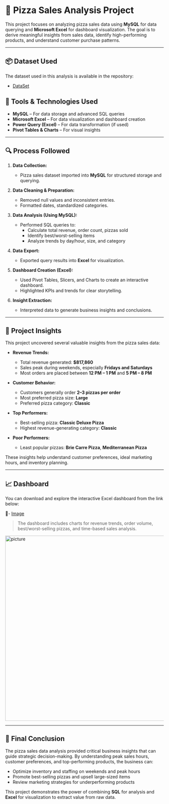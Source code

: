 # 🍕 Pizza Sales Analysis Project

This project focuses on analyzing pizza sales data using **MySQL** for data querying and **Microsoft Excel** for dashboard visualization. The goal is to derive meaningful insights from sales data, identify high-performing products, and understand customer purchase patterns.

---
## 📦 Dataset Used

The dataset used in this analysis is available in the repository:  
- <a href="https://github.com/Aasthaa1229/Data-Analysis-Dashboard/blob/main/dashboard%20f.xlsx">DataSet</a>

## 🧰 Tools & Technologies Used

- **MySQL** – For data storage and advanced SQL queries
- **Microsoft Excel** – For data visualization and dashboard creation
- **Power Query (Excel)** – For data transformation (if used)
- **Pivot Tables & Charts** – For visual insights

---

## 🔍 Process Followed

1. **Data Collection:**
   - Pizza sales dataset imported into **MySQL** for structured storage and querying.

2. **Data Cleaning & Preparation:**
   - Removed null values and inconsistent entries.
   - Formatted dates, standardized categories.

3. **Data Analysis (Using MySQL):**
   - Performed SQL queries to:
     - Calculate total revenue, order count, pizzas sold
     - Identify best/worst-selling items
     - Analyze trends by day/hour, size, and category

4. **Data Export:**
   - Exported query results into **Excel** for visualization.

5. **Dashboard Creation (Excel):**
   - Used Pivot Tables, Slicers, and Charts to create an interactive dashboard.
   - Highlighted KPIs and trends for clear storytelling.

6. **Insight Extraction:**
   - Interpreted data to generate business insights and conclusions.

---

## 🧠 Project Insights

This project uncovered several valuable insights from the pizza sales data:

- **Revenue Trends:**
  - Total revenue generated: **$817,860**
  - Sales peak during weekends, especially **Fridays and Saturdays**
  - Most orders are placed between **12 PM – 1 PM** and **5 PM – 8 PM**

- **Customer Behavior:**
  - Customers generally order **2–3 pizzas per order**
  - Most preferred pizza size: **Large**
  - Preferred pizza category: **Classic**

- **Top Performers:**
  - Best-selling pizza: **Classic Deluxe Pizza**
  - Highest revenue-generating category: **Classic**

- **Poor Performers:**
  - Least popular pizzas: **Brie Carre Pizza**, **Mediterranean Pizza**

These insights help understand customer preferences, ideal marketing hours, and inventory planning.

---

## 📈 Dashboard

You can download and explore the interactive Excel dashboard from the link below:

🔗- <a href="https://github.com/Aasthaa1229/Data-Analysis-Dashboard/blob/main/picture.png">Image</a>

> The dashboard includes charts for revenue trends, order volume, best/worst-selling pizzas, and time-based sales analysis.

<img width="1035" height="589" alt="picture" src="https://github.com/user-attachments/assets/a796098e-67e0-4c77-b0d1-e625869b4d17" />

---

## 🧾 Final Conclusion

The pizza sales data analysis provided critical business insights that can guide strategic decision-making. By understanding peak sales hours, customer preferences, and top-performing products, the business can:

- Optimize inventory and staffing on weekends and peak hours
- Promote best-selling pizzas and upsell large-sized items
- Review marketing strategies for underperforming products

This project demonstrates the power of combining **SQL** for analysis and **Excel** for visualization to extract value from raw data.

